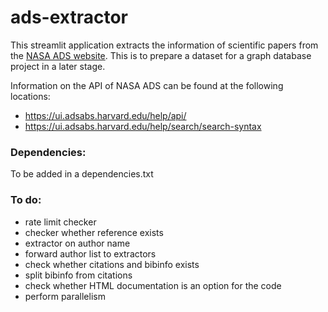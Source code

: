 # ads-extractor
This streamlit application extracts the information of scientific papers from the [NASA ADS website](https://ui.adsabs.harvard.edu/).  This is to prepare a dataset for a graph database project in a later stage.

Information on the API of NASA ADS can be found at the following locations:
- https://ui.adsabs.harvard.edu/help/api/
- https://ui.adsabs.harvard.edu/help/search/search-syntax


### Dependencies:
To be added in a dependencies.txt

### To do:
- rate limit checker
- checker whether reference exists
- extractor on author name
- forward author list to extractors
- check whether citations and bibinfo exists
- split bibinfo from citations
- check whether HTML documentation is an option for the code
- perform parallelism 